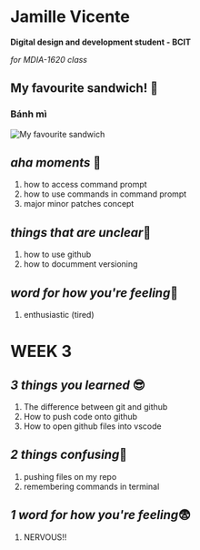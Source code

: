 
# Jamille Vicente
**Digital design and development student - BCIT** 

_for MDIA-1620 class_

## My favourite sandwich! :sandwich:	
### Bánh mì
![My favourite sandwich](https://www.allrecipes.com/thmb/HTJHVC_LYKmXaMF54dhe2gZQkNI=/1500x0/filters:no_upscale():max_bytes(150000):strip_icc()/roasted-pork-banh-mi-vietnamese-sandwitch-ddmfs-3X4-0332-cfb4d2e149e7476ab2a2b4030c543f1b.jpg)

## *aha moments* :rofl:	
1. how to access command prompt 
2. how to use commands in command prompt
3. major minor patches concept

## *things that are unclear*:raised_eyebrow:	
1. how to use github
2. how to documment versioning 


## *word for how you're feeling*:cowboy_hat_face:	
1. enthusiastic (tired)


# WEEK 3 

## *3 things you learned* :sunglasses:
1. The difference between git and github
2. How to push code onto github
3. How to open github files into vscode
   
## *2 things confusing*:raised_eyebrow:
1. pushing files on my repo
2. remembering commands in terminal 


## *1 word for how you're feeling*:fearful:
1. NERVOUS!! 
